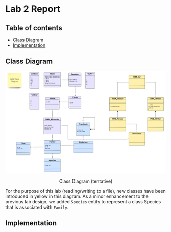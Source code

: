 # Lab 2 Report

## Table of contents

- [Class Diagram](#class-diagram)
- [Implementation](#implementation)

## Class Diagram

<p align='center'>
<img src='./model/class-diagram-v0.jpg' alt='class diagram'>
<figcaption align='center'>Class Diagram (tentative)</figcaption>
</p>

For the purpose of this lab (reading/writing to a file), new classes have been introduced in yellow in this diagram. As a minor enhancement to the previous lab design, we added `Species` entity to represent a class Species that is associated with `Family`.


## Implementation
